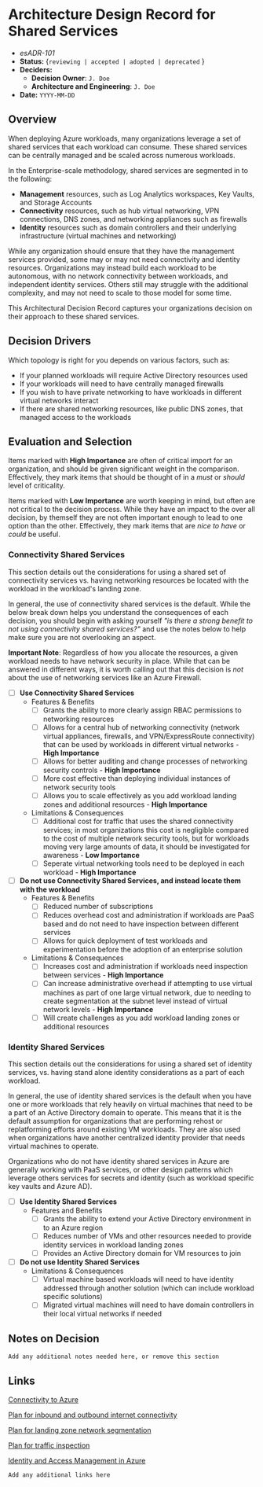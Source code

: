 # Architecture Design Record for Shared Services
<!-- Fill in all code blocked items - example: `J. Doe` -->
* *esADR-101*
* **Status:** {``reviewing | accepted | adopted | deprecated`` } <!-- Status of the decision -->
* **Deciders:**
  * **Decision Owner**: `J. Doe` <!-- Team members who are accountable for this decision -->
  * **Architecture and Engineering**: `J. Doe` <!-- Technical team members who contributed to the decision -->
* **Date:**  `YYYY-MM-DD` <!-- {YYYY-MM-DD when the decision was last updated} -->

## Overview

When deploying Azure workloads, many organizations leverage a set of shared services that each workload can consume.  These shared services can be centrally managed and be scaled across numerous workloads.

In the Enterprise-scale methodology, shared services are segmented in to the following:

* **Management** resources, such as Log Analytics workspaces, Key Vaults, and Storage Accounts
* **Connectivity** resources, such as hub virtual networking, VPN connections, DNS zones, and networking appliances such as firewalls
* **Identity** resources such as domain controllers and their underlying infrastructure (virtual machines and networking)

While any organization should ensure that they have the management services provided, some may or may not need connectivity and identity resources.  Organizations may instead build each workload to be autonomous, with no network connectivity between workloads, and independent identity services.  Others still may struggle with the additional complexity, and may not need to scale to those model for some time.

This Architectural Decision Record captures your organizations decision on their approach to these shared services.

## Decision Drivers

Which topology is right for you depends on various factors, such as:

* If your planned workloads will require Active Directory resources used
* If your workloads will need to have centrally managed firewalls
* If you wish to have private networking to have workloads in different virtual networks interact
* If there are shared networking resources, like public DNS zones, that managed access to the workloads

## Evaluation and Selection

<!-- For each [ ] instance, convert it to a [x] to mark if it is of interest; this "checks" the box when viewed.  Features should be checked if the feature is needed or desireable; Limitations should be checked if they prevent desired outcomes or are otherwise undesirable.  While each Feature or Limit may matter differently, by understanding which items are important will help you make your decision. -->

Items marked with **High Importance** are often of critical import for an organization, and should be given significant weight in the comparison.  Effectively, they mark items that should be thought of in a *must* or *should* level of criticality.

Items marked with **Low Importance** are worth keeping in mind, but often are not critical to the decision process.  While they have an impact to the over all decision, by themself they are not often important enough to lead to one option than the other.  Effectively, they mark items that are *nice to have* or *could* be useful.

### Connectivity Shared Services

This section details out the considerations for using a shared set of connectivity services vs. having networking resources be located with the workload in the workload's landing zone.

In general, the use of connectivity shared services is the default.  While the below break down helps you understand the consequences of each decision, you should begin with asking yourself *"is there a strong benefit to not using connectivity shared services?"* and use the notes below to help make sure you are not overlooking an aspect.

**Important Note**: Regardless of how you allocate the resources, a given workload needs to have network security in place.  While that can be answered in different ways, it is worth calling out that this decision is *not* about the use of networking services like an Azure Firewall.

* [ ] **Use Connectivity Shared Services**
  * Features & Benefits
    * [ ] Grants the ability to more clearly assign RBAC permissions to networking resources
    * [ ] Allows for a central hub of networking connectivity (network virtual appliances, firewalls, and VPN/ExpressRoute connectivity) that can be used by workloads in different virtual networks - **High Importance**
    * [ ] Allows for better auditing and change processes  of networking security controls - **High Importance**
    * [ ] More cost effective than deploying individual instances of network security tools
    * [ ] Allows you to scale effectively as you add workload landing zones and additional resources - **High Importance**
  * Limitations & Consequences
    * [ ] Additional cost for traffic that uses the shared connectivity services; in most organizations this cost is negligible compared to the cost of multiple network security tools, but for workloads moving very large amounts of data, it should be investigated for awareness - **Low Importance**
    * [ ] Seperate virtual networking tools need to be deployed in each workload - **High Importance**

* [ ] **Do not use Connectivity Shared Services, and instead locate them with the workload**
  * Features & Benefits
    * [ ] Reduced number of subscriptions
    * [ ] Reduces overhead cost and administration if workloads are PaaS based and do not need to have inspection between different services
    * [ ] Allows for quick deployment of test workloads and experimentation before the adoption of an enterprise solution
  * Limitations & Consequences
    * [ ] Increases cost and administration if workloads need inspection between services - **High Importance**
    * [ ] Can increase administrative overhead if attempting to use virtual machines as part of one large virtual network, due to needing to create segmentation at the subnet level instead of virtual network levels - **High Importance**
    * [ ] Will create challenges as you add workload landing zones or additional resources

### Identity Shared Services

This section details out the considerations for using a shared set of identity services, vs. having stand alone identity considerations as a part of each workload.

In general, the use of identity shared services is the default when you have one or more workloads that rely heavily on virtual machines that need to be a part of an Active Directory domain to operate.  This means that it is the default assumption for organizations that are performing rehost or replatforming efforts around existing VM workloads.  They are also used when organizations have another centralized identity provider that needs virtual machines to operate.

Organizations who do not have identity shared services in Azure are generally working with PaaS services, or other design patterns which leverage others services for secrets and identity (such as workload specific key vaults and Azure AD).

* [ ] **Use Identity Shared Services**
  * Features and Benefits
    * [ ] Grants the ability to extend your Active Directory environment in to an Azure region
    * [ ] Reduces number of VMs and other resources needed to provide identity services in workload landing zones
    * [ ] Provides an Active Directory domain for VM resources to join

* [ ] **Do not use Identity Shared Services**
  * Limitations & Consequences
    * [ ] Virtual machine based workloads will need to have identity addressed through another solution (which can include workload specific solutions)
    * [ ] Migrated virtual machines will need to have domain controllers in their local virtual networks if needed

## Notes on Decision

`` Add any additional notes needed here, or remove this section ``

## Links

[Connectivity to Azure](https://docs.microsoft.com/azure/cloud-adoption-framework/ready/azure-best-practices/connectivity-to-azure)

[Plan for inbound and outbound internet connectivity](https://docs.microsoft.com/azure/cloud-adoption-framework/ready/azure-best-practices/plan-for-inbound-and-outbound-internet-connectivity)

[Plan for landing zone network segmentation](https://docs.microsoft.com/azure/cloud-adoption-framework/ready/azure-best-practices/plan-for-landing-zone-network-segmentation)

[Plan for traffic inspection](https://docs.microsoft.com/azure/cloud-adoption-framework/ready/azure-best-practices/plan-for-traffic-inspection)

[Identity and Access Management in Azure](https://docs.microsoft.com/azure/cloud-adoption-framework/ready/landing-zone/design-area/identity-access)

`Add any additional links here`
